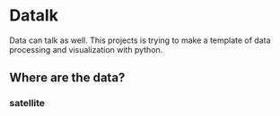 # Datalk

Data can talk as well. This projects is trying to make a template of data processing and visualization with python.

## Where are the data?

### satellite

